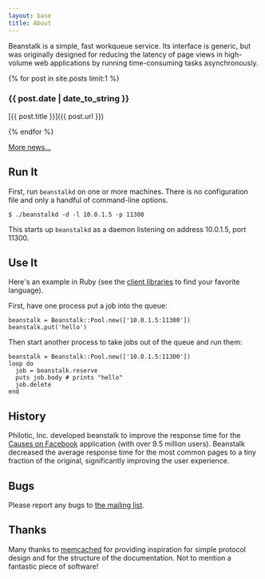 ```yaml
---
layout: base
title: About
---
```


Beanstalk is a simple, fast workqueue service. Its interface is generic, but
was originally designed for reducing the latency of page views in high-volume
web applications by running time-consuming tasks asynchronously.

{% for post in site.posts limit:1 %}

### {{ post.date | date_to_string }}

[{{ post.title }}]({{ post.url }})

{% endfor %}

[More news...](news.html)

## Run It

First, run `beanstalkd` on one or more machines. There is no configuration
file and only a handful of command-line options.

    $ ./beanstalkd -d -l 10.0.1.5 -p 11300

This starts up `beanstalkd` as a daemon listening on address
10.0.1.5, port 11300.

## Use It

Here's an example in Ruby (see the [client libraries](client.html) to find
your favorite language).

First, have one process put a job into the queue:

    beanstalk = Beanstalk::Pool.new(['10.0.1.5:11300'])
    beanstalk.put('hello')

Then start another process to take jobs out of the queue and run them:

    beanstalk = Beanstalk::Pool.new(['10.0.1.5:11300'])
    loop do
      job = beanstalk.reserve
      puts job.body # prints "hello"
      job.delete
    end

## History

Philotic, Inc. developed beanstalk to improve the response time for the
[Causes on Facebook][cof] application (with over 9.5 million users). Beanstalk
decreased the average response time for the most common pages to a tiny
fraction of the original, significantly improving the user experience.

## Bugs

Please report any bugs to [the mailing list][mailinglist].

## Thanks

Many thanks to [memcached][memcached] for providing inspiration for simple
protocol design and for the structure of the documentation. Not to mention a
fantastic piece of software!

[cof]: http://apps.facebook.com/causes/
[mailinglist]: http://groups.google.com/group/beanstalk-talk
[memcached]: http://www.danga.com/memcached/

